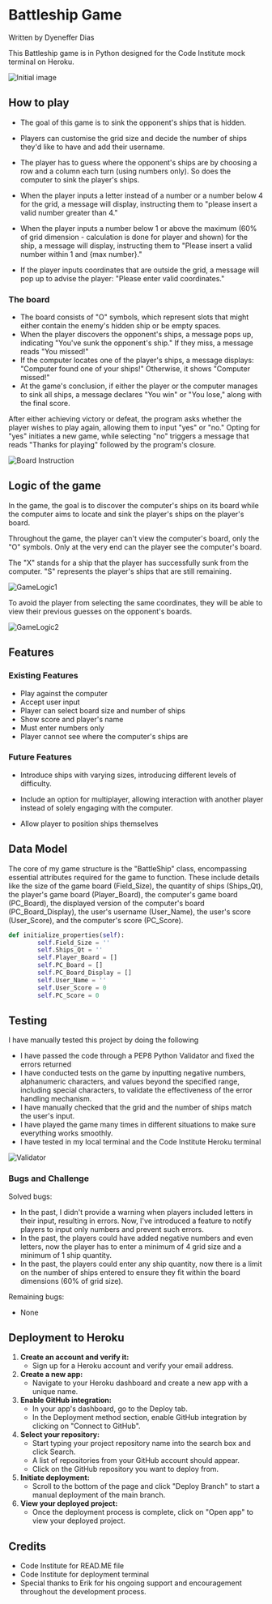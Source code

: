 # Battleship Game

Written by Dyeneffer Dias 

This Battleship game is in Python designed for the Code Institute mock terminal on Heroku.

![Initial image](img/initialimg.png)

## How to play

- The goal of this game is to sink the opponent's ships that is hidden. 

- Players can customise the grid size and decide the number of ships they'd like to have and add their username. 

- The player has to guess where the opponent's ships are by choosing a row and a column each turn (using numbers only). So does the computer to sink the player's ships. 

- When the player inputs a letter instead of a number or a number below 4 for the grid, a message will display, instructing them to "please insert a valid number greater than 4."
- When the player inputs a number below 1 or above the maximum (60% of grid dimension - calculation is done for player and shown) for the ship, a message will display, instructing them to "Please insert a valid number within 1 and {max number}."
- If the player inputs coordinates that are outside the grid, a message will pop up to advise the player: "Please enter valid coordinates."

### The board
- The board consists of "O" symbols, which represent slots that might either contain the enemy's hidden ship or be empty spaces. 
- When the player discovers the opponent's ships, a message pops up, indicating "You've sunk the opponent's ship." If they miss, a message reads "You missed!"
- If the computer locates one of the player's ships, a message displays: "Computer found one of your ships!" Otherwise, it shows "Computer missed!"
- At the game's conclusion, if either the player or the computer manages to sink all ships, a message declares "You win" or "You lose," along with the final score.

After either achieving victory or defeat, the program asks whether the player wishes to play again, allowing them to input "yes" or "no." Opting for "yes" initiates a new game, while selecting "no" triggers a message that reads "Thanks for playing" followed by the program's closure.

![Board Instruction](img/number-grid-size.png)

## Logic of the game

In the game, the goal is to discover the computer's ships on its board while the computer aims to locate and sink the player's ships on the player's board.

Throughout the game, the player can't view the computer's board, only the "O" symbols. Only at the very end can the player see the computer's board.

The "X" stands for a ship that the player has successfully sunk from the computer. "S" represents the player's ships that are still remaining. 

![GameLogic1](img/GameLogic1.jpeg)

To avoid the player from selecting the same coordinates, they will be able to view their previous guesses on the opponent's boards. 

![GameLogic2](img/GameLogic2.jpeg)

## Features
### Existing Features
- Play against the computer 
- Accept user input
- Player can select board size and number of ships
- Show score and player's name
- Must enter numbers only
- Player cannot see where the computer's ships are


### Future Features
- Introduce ships with varying sizes, introducing different levels of difficulty.

- Include an option for multiplayer, allowing interaction with another player instead of solely engaging with the computer.

- Allow player to position ships themselves

## Data Model 
The core of my game structure is the "BattleShip" class, encompassing essential attributes required for the game to function. These include details like the size of the game board (Field_Size), the quantity of ships (Ships_Qt), the player's game board (Player_Board), the computer's game board (PC_Board), the displayed version of the computer's board (PC_Board_Display), the user's username (User_Name), the user's score (User_Score), and the computer's score (PC_Score).

```python
def initialize_properties(self):
        self.Field_Size = ''
        self.Ships_Qt = ''
        self.Player_Board = []
        self.PC_Board = []
        self.PC_Board_Display = []
        self.User_Name = ''
        self.User_Score = 0
        self.PC_Score = 0
```
## Testing 
I have manually tested this project by doing the following
- I have passed the code through a PEP8 Python Validator and fixed the errors returned
- I have conducted tests on the game by inputting negative numbers, alphanumeric characters, and values beyond the specified range, including special characters, to validate the effectiveness of the error handling mechanism.
- I have manually checked that the grid and the number of ships match the user's input.
- I have played the game many times in different situations to make sure everything works smoothly.
- I have tested in my local terminal and the Code Institute Heroku terminal

![Validator](img/Validator.png)

### Bugs and Challenge

Solved bugs:
- In the past, I didn't provide a warning when players included letters in their input, resulting in errors. Now, I've introduced a feature to notify players to input only numbers and prevent such errors.
- In the past, the players could have added negative numbers and even letters, now the player has to enter a minimum of 4 grid size and a minimum of 1 ship quantity.
- In the past, the players could enter any ship quantity, now there is a limit on the number of ships entered to ensure they fit within the board dimensions (60% of grid size).

Remaining bugs:
- None


## Deployment to Heroku
1. **Create an account and verify it:**
   - Sign up for a Heroku account and verify your email address.
2. **Create a new app:**
   - Navigate to your Heroku dashboard and create a new app with a unique name.
3. **Enable GitHub integration:**
   - In your app's dashboard, go to the Deploy tab.
   - In the Deployment method section, enable GitHub integration by clicking on "Connect to GitHub".
4. **Select your repository:**
   - Start typing your project repository name into the search box and click Search.
   - A list of repositories from your GitHub account should appear.
   - Click on the GitHub repository you want to deploy from.  
5. **Initiate deployment:**
   - Scroll to the bottom of the page and click "Deploy Branch" to start a manual deployment of the main branch.
6. **View your deployed project:**
   - Once the deployment process is complete, click on "Open app" to view your deployed project.



## Credits 
- Code Institute for READ.ME file 
- Code Institute for deployment terminal
- Special thanks to Erik for his ongoing support and encouragement throughout the development process.
